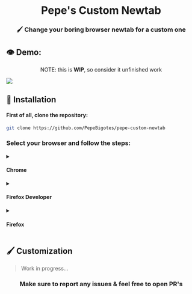 <h1 align="center">Pepe's Custom Newtab</h1>
<h3 align="center">🖌 Change your boring browser newtab for a custom one</h3>

## 👁 Demo:

<p align="center">NOTE: this is <b>WIP</b>, so consider it unfinished work</p>
<img src="./newtab-preview.png">

## 🔧 Installation

#### First of all, clone the repository:

```bash
git clone https://github.com/PepeBigotes/pepe-custom-newtab
```

### Select your browser and follow the steps:

<details><summary><h4>Chrome</h4></summary>

1. Type `chrome://extensions/` into the URL bar.
2. Make sure developer mode is on (look in the top right corner).
3. Press the "Load unzipped" button and select the cloned repository.
    >*If the extension fails to import or doesn't work, report the logged errors in the "Issues" tab.*

</details>
<details><summary><h4>Firefox Developer</h4></summary>

>DOES NOT WORK FOR STANDARD FIREFOX

1. Compress the contents of the cloned repository into a `.zip` file *(use a tool like <a href="https://www.7-zip.org/download.html">7z</a> or <a href="https://www.win-rar.com/download.html">WinRAR</a>)*. Do not include the  `.git` directory.
    >This step needs to be done every time you want to apply the changes made to the extension.
2. Type `about:config` in the URL bar. Accept the warning and continue.
3. Search for `xpinstall.signatures.required` and make sure it's set to `False`.
4. Type `about:addons` in the URL bar.
5. Click the gear icon and then "Load add-on from file"
6. Select the `.zip` file and make sure it loads properly.
    >*If the extension fails to import or doesn't work, report the logged errors in the "Issues" tab.*

</details>
<details><summary><h4>Firefox</h4></summary>

>LACKS PERSISTENCY: YOU NEED IMPORT THE ADD-ON EVERY NEW SESSION

1. Same as step 1 for Firefox Developer
2. Type `about:debugging#/runtime/this-firefox` in the URL bar.
3. Open the temporary extensions menu if it's closed and click "Load Temporary Add-on".
4. Select the `.zip` file and make sure it loads properly.
    >*If the extension fails to import or doesn't work, report the logged errors in the "Issues" tab.*

</details>

## 🖌 Customization

>Work in progress...
<h3 align="center">Make sure to report any issues & feel free to open PR's</h3>
